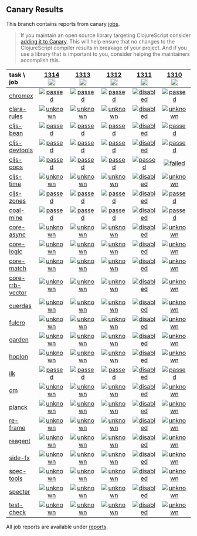 ## Canary Results

This branch contains reports from canary [jobs](https://github.com/cljs-oss/canary/tree/jobs).

> If you maintain an open source library targeting ClojureScript consider [adding it to Canary](https://github.com/cljs-oss/canary/tree/master#how-to-participate). This will help ensure that no changes to the ClojureScript compiler results in breakage of your project. And if you use a library that is important to you, consider helping the maintainers accomplish this.

[//]: # (begin_overview_table)

| task \ job | <a href="reports/2020/03/10/job-001314-1.10.609-ccdc896e" title="job #1314&#xA;&#xA;job&#xA;&#xA;requested by BinaryAge Bot (@babot) on 2020-03-10T11:03:28Z">1314<br/><img width=20 height=20 src="https://avatars0.githubusercontent.com/u/1476765?v=4&s=60"></a> | <a href="reports/2020/03/09/job-001313-1.10.609-ccdc896e" title="job #1313&#xA;&#xA;job&#xA;&#xA;requested by BinaryAge Bot (@babot) on 2020-03-09T11:03:23Z">1313<br/><img width=20 height=20 src="https://avatars0.githubusercontent.com/u/1476765?v=4&s=60"></a> | <a href="reports/2020/03/08/job-001312-1.10.609-ccdc896e" title="job #1312&#xA;&#xA;job&#xA;&#xA;requested by BinaryAge Bot (@babot) on 2020-03-08T11:03:29Z">1312<br/><img width=20 height=20 src="https://avatars0.githubusercontent.com/u/1476765?v=4&s=60"></a> | <a href="reports/2020/03/07/job-001311-1.10.609-ccdc896e" title="job #1311&#xA;&#xA;job --only cljs-oops&#xA;&#xA;requested by Antonin Hildebrand (@darwin) on 2020-03-07T13:01:48Z">1311<br/><img width=20 height=20 src="https://avatars1.githubusercontent.com/u/5453?v=4&s=60"></a> | <a href="reports/2020/03/07/job-001310-1.10.609-ccdc896e" title="job #1310&#xA;&#xA;job&#xA;&#xA;requested by BinaryAge Bot (@babot) on 2020-03-07T11:03:27Z">1310<br/><img width=20 height=20 src="https://avatars0.githubusercontent.com/u/1476765?v=4&s=60"></a> | <a href="reports/2020/03/06/job-001309-1.10.609-ccdc896e" title="job #1309&#xA;&#xA;job&#xA;&#xA;requested by BinaryAge Bot (@babot) on 2020-03-06T11:03:29Z">1309<br/><img width=20 height=20 src="https://avatars0.githubusercontent.com/u/1476765?v=4&s=60"></a> | <a href="reports/2020/03/05/job-001308-1.10.609-ccdc896e" title="job #1308&#xA;&#xA;job&#xA;&#xA;requested by BinaryAge Bot (@babot) on 2020-03-05T11:03:30Z">1308<br/><img width=20 height=20 src="https://avatars0.githubusercontent.com/u/1476765?v=4&s=60"></a> | <a href="reports/2020/03/04/job-001307-1.10.609-ccdc896e" title="job #1307&#xA;&#xA;job&#xA;&#xA;requested by BinaryAge Bot (@babot) on 2020-03-04T11:03:17Z">1307<br/><img width=20 height=20 src="https://avatars0.githubusercontent.com/u/1476765?v=4&s=60"></a> | <a href="reports/2020/03/03/job-001306-1.10.609-ccdc896e" title="job #1306&#xA;&#xA;job&#xA;&#xA;requested by BinaryAge Bot (@babot) on 2020-03-03T11:03:31Z">1306<br/><img width=20 height=20 src="https://avatars0.githubusercontent.com/u/1476765?v=4&s=60"></a> | <a href="reports/2020/03/02/job-001305-1.10.609-ccdc896e" title="job #1305&#xA;&#xA;job&#xA;&#xA;requested by BinaryAge Bot (@babot) on 2020-03-02T11:03:35Z">1305<br/><img width=20 height=20 src="https://avatars0.githubusercontent.com/u/1476765?v=4&s=60"></a> |
| :--- | :---: | :---: | :---: | :---: | :---: | :---: | :---: | :---: | :---: | :---: |
| [chromex](https://github.com/binaryage/chromex) | <a href="reports/2020/03/10/job-001314-1.10.609-ccdc896e#-chromex"><img title="passed" src="http://box.binaryage.com/s-passed.svg"><a> | <a href="reports/2020/03/09/job-001313-1.10.609-ccdc896e#-chromex"><img title="passed" src="http://box.binaryage.com/s-passed.svg"><a> | <a href="reports/2020/03/08/job-001312-1.10.609-ccdc896e#-chromex"><img title="passed" src="http://box.binaryage.com/s-passed.svg"><a> | <a href="reports/2020/03/07/job-001311-1.10.609-ccdc896e#-chromex"><img title="disabled" src="http://box.binaryage.com/s-disabled.svg"><a> | <a href="reports/2020/03/07/job-001310-1.10.609-ccdc896e#-chromex"><img title="passed" src="http://box.binaryage.com/s-passed.svg"><a> | <a href="reports/2020/03/06/job-001309-1.10.609-ccdc896e#-chromex"><img title="passed" src="http://box.binaryage.com/s-passed.svg"><a> | <a href="reports/2020/03/05/job-001308-1.10.609-ccdc896e#-chromex"><img title="passed" src="http://box.binaryage.com/s-passed.svg"><a> | <a href="reports/2020/03/04/job-001307-1.10.609-ccdc896e#-chromex"><img title="passed" src="http://box.binaryage.com/s-passed.svg"><a> | <a href="reports/2020/03/03/job-001306-1.10.609-ccdc896e#-chromex"><img title="passed" src="http://box.binaryage.com/s-passed.svg"><a> | <a href="reports/2020/03/02/job-001305-1.10.609-ccdc896e#-chromex"><img title="passed" src="http://box.binaryage.com/s-passed.svg"><a> |
| [clara-rules](https://github.com/cerner/clara-rules) | <a href="reports/2020/03/10/job-001314-1.10.609-ccdc896e#-clara-rules"><img title="unknown" src="http://box.binaryage.com/s-unknown.svg"><a> | <a href="reports/2020/03/09/job-001313-1.10.609-ccdc896e#-clara-rules"><img title="unknown" src="http://box.binaryage.com/s-unknown.svg"><a> | <a href="reports/2020/03/08/job-001312-1.10.609-ccdc896e#-clara-rules"><img title="unknown" src="http://box.binaryage.com/s-unknown.svg"><a> | <a href="reports/2020/03/07/job-001311-1.10.609-ccdc896e#-clara-rules"><img title="disabled" src="http://box.binaryage.com/s-disabled.svg"><a> | <a href="reports/2020/03/07/job-001310-1.10.609-ccdc896e#-clara-rules"><img title="unknown" src="http://box.binaryage.com/s-unknown.svg"><a> | <a href="reports/2020/03/06/job-001309-1.10.609-ccdc896e#-clara-rules"><img title="unknown" src="http://box.binaryage.com/s-unknown.svg"><a> | <a href="reports/2020/03/05/job-001308-1.10.609-ccdc896e#-clara-rules"><img title="unknown" src="http://box.binaryage.com/s-unknown.svg"><a> | <a href="reports/2020/03/04/job-001307-1.10.609-ccdc896e#-clara-rules"><img title="unknown" src="http://box.binaryage.com/s-unknown.svg"><a> | <a href="reports/2020/03/03/job-001306-1.10.609-ccdc896e#-clara-rules"><img title="unknown" src="http://box.binaryage.com/s-unknown.svg"><a> | <a href="reports/2020/03/02/job-001305-1.10.609-ccdc896e#-clara-rules"><img title="unknown" src="http://box.binaryage.com/s-unknown.svg"><a> |
| [cljs-bean](https://github.com/mfikes/cljs-bean) | <a href="reports/2020/03/10/job-001314-1.10.609-ccdc896e#-cljs-bean"><img title="passed" src="http://box.binaryage.com/s-passed.svg"><a> | <a href="reports/2020/03/09/job-001313-1.10.609-ccdc896e#-cljs-bean"><img title="passed" src="http://box.binaryage.com/s-passed.svg"><a> | <a href="reports/2020/03/08/job-001312-1.10.609-ccdc896e#-cljs-bean"><img title="passed" src="http://box.binaryage.com/s-passed.svg"><a> | <a href="reports/2020/03/07/job-001311-1.10.609-ccdc896e#-cljs-bean"><img title="disabled" src="http://box.binaryage.com/s-disabled.svg"><a> | <a href="reports/2020/03/07/job-001310-1.10.609-ccdc896e#-cljs-bean"><img title="passed" src="http://box.binaryage.com/s-passed.svg"><a> | <a href="reports/2020/03/06/job-001309-1.10.609-ccdc896e#-cljs-bean"><img title="failed" src="http://box.binaryage.com/s-failed.svg"><a> | <a href="reports/2020/03/05/job-001308-1.10.609-ccdc896e#-cljs-bean"><img title="passed" src="http://box.binaryage.com/s-passed.svg"><a> | <a href="reports/2020/03/04/job-001307-1.10.609-ccdc896e#-cljs-bean"><img title="passed" src="http://box.binaryage.com/s-passed.svg"><a> | <a href="reports/2020/03/03/job-001306-1.10.609-ccdc896e#-cljs-bean"><img title="passed" src="http://box.binaryage.com/s-passed.svg"><a> | <a href="reports/2020/03/02/job-001305-1.10.609-ccdc896e#-cljs-bean"><img title="passed" src="http://box.binaryage.com/s-passed.svg"><a> |
| [cljs-devtools](https://github.com/binaryage/cljs-devtools) | <a href="reports/2020/03/10/job-001314-1.10.609-ccdc896e#-cljs-devtools"><img title="passed" src="http://box.binaryage.com/s-passed.svg"><a> | <a href="reports/2020/03/09/job-001313-1.10.609-ccdc896e#-cljs-devtools"><img title="passed" src="http://box.binaryage.com/s-passed.svg"><a> | <a href="reports/2020/03/08/job-001312-1.10.609-ccdc896e#-cljs-devtools"><img title="passed" src="http://box.binaryage.com/s-passed.svg"><a> | <a href="reports/2020/03/07/job-001311-1.10.609-ccdc896e#-cljs-devtools"><img title="disabled" src="http://box.binaryage.com/s-disabled.svg"><a> | <a href="reports/2020/03/07/job-001310-1.10.609-ccdc896e#-cljs-devtools"><img title="passed" src="http://box.binaryage.com/s-passed.svg"><a> | <a href="reports/2020/03/06/job-001309-1.10.609-ccdc896e#-cljs-devtools"><img title="passed" src="http://box.binaryage.com/s-passed.svg"><a> | <a href="reports/2020/03/05/job-001308-1.10.609-ccdc896e#-cljs-devtools"><img title="passed" src="http://box.binaryage.com/s-passed.svg"><a> | <a href="reports/2020/03/04/job-001307-1.10.609-ccdc896e#-cljs-devtools"><img title="passed" src="http://box.binaryage.com/s-passed.svg"><a> | <a href="reports/2020/03/03/job-001306-1.10.609-ccdc896e#-cljs-devtools"><img title="passed" src="http://box.binaryage.com/s-passed.svg"><a> | <a href="reports/2020/03/02/job-001305-1.10.609-ccdc896e#-cljs-devtools"><img title="passed" src="http://box.binaryage.com/s-passed.svg"><a> |
| [cljs-oops](https://github.com/binaryage/cljs-oops) | <a href="reports/2020/03/10/job-001314-1.10.609-ccdc896e#-cljs-oops"><img title="passed" src="http://box.binaryage.com/s-passed.svg"><a> | <a href="reports/2020/03/09/job-001313-1.10.609-ccdc896e#-cljs-oops"><img title="passed" src="http://box.binaryage.com/s-passed.svg"><a> | <a href="reports/2020/03/08/job-001312-1.10.609-ccdc896e#-cljs-oops"><img title="passed" src="http://box.binaryage.com/s-passed.svg"><a> | <a href="reports/2020/03/07/job-001311-1.10.609-ccdc896e#-cljs-oops"><img title="passed" src="http://box.binaryage.com/s-passed.svg"><a> | <a href="reports/2020/03/07/job-001310-1.10.609-ccdc896e#-cljs-oops"><img title="failed" src="http://box.binaryage.com/s-failed.svg"><a> | <a href="reports/2020/03/06/job-001309-1.10.609-ccdc896e#-cljs-oops"><img title="failed" src="http://box.binaryage.com/s-failed.svg"><a> | <a href="reports/2020/03/05/job-001308-1.10.609-ccdc896e#-cljs-oops"><img title="failed" src="http://box.binaryage.com/s-failed.svg"><a> | <a href="reports/2020/03/04/job-001307-1.10.609-ccdc896e#-cljs-oops"><img title="failed" src="http://box.binaryage.com/s-failed.svg"><a> | <a href="reports/2020/03/03/job-001306-1.10.609-ccdc896e#-cljs-oops"><img title="failed" src="http://box.binaryage.com/s-failed.svg"><a> | <a href="reports/2020/03/02/job-001305-1.10.609-ccdc896e#-cljs-oops"><img title="failed" src="http://box.binaryage.com/s-failed.svg"><a> |
| [cljs-time](https://github.com/andrewmcveigh/cljs-time) | <a href="reports/2020/03/10/job-001314-1.10.609-ccdc896e#-cljs-time"><img title="unknown" src="http://box.binaryage.com/s-unknown.svg"><a> | <a href="reports/2020/03/09/job-001313-1.10.609-ccdc896e#-cljs-time"><img title="unknown" src="http://box.binaryage.com/s-unknown.svg"><a> | <a href="reports/2020/03/08/job-001312-1.10.609-ccdc896e#-cljs-time"><img title="unknown" src="http://box.binaryage.com/s-unknown.svg"><a> | <a href="reports/2020/03/07/job-001311-1.10.609-ccdc896e#-cljs-time"><img title="disabled" src="http://box.binaryage.com/s-disabled.svg"><a> | <a href="reports/2020/03/07/job-001310-1.10.609-ccdc896e#-cljs-time"><img title="unknown" src="http://box.binaryage.com/s-unknown.svg"><a> | <a href="reports/2020/03/06/job-001309-1.10.609-ccdc896e#-cljs-time"><img title="unknown" src="http://box.binaryage.com/s-unknown.svg"><a> | <a href="reports/2020/03/05/job-001308-1.10.609-ccdc896e#-cljs-time"><img title="unknown" src="http://box.binaryage.com/s-unknown.svg"><a> | <a href="reports/2020/03/04/job-001307-1.10.609-ccdc896e#-cljs-time"><img title="unknown" src="http://box.binaryage.com/s-unknown.svg"><a> | <a href="reports/2020/03/03/job-001306-1.10.609-ccdc896e#-cljs-time"><img title="unknown" src="http://box.binaryage.com/s-unknown.svg"><a> | <a href="reports/2020/03/02/job-001305-1.10.609-ccdc896e#-cljs-time"><img title="unknown" src="http://box.binaryage.com/s-unknown.svg"><a> |
| [cljs-zones](https://github.com/binaryage/cljs-zones) | <a href="reports/2020/03/10/job-001314-1.10.609-ccdc896e#-cljs-zones"><img title="passed" src="http://box.binaryage.com/s-passed.svg"><a> | <a href="reports/2020/03/09/job-001313-1.10.609-ccdc896e#-cljs-zones"><img title="passed" src="http://box.binaryage.com/s-passed.svg"><a> | <a href="reports/2020/03/08/job-001312-1.10.609-ccdc896e#-cljs-zones"><img title="passed" src="http://box.binaryage.com/s-passed.svg"><a> | <a href="reports/2020/03/07/job-001311-1.10.609-ccdc896e#-cljs-zones"><img title="disabled" src="http://box.binaryage.com/s-disabled.svg"><a> | <a href="reports/2020/03/07/job-001310-1.10.609-ccdc896e#-cljs-zones"><img title="passed" src="http://box.binaryage.com/s-passed.svg"><a> | <a href="reports/2020/03/06/job-001309-1.10.609-ccdc896e#-cljs-zones"><img title="passed" src="http://box.binaryage.com/s-passed.svg"><a> | <a href="reports/2020/03/05/job-001308-1.10.609-ccdc896e#-cljs-zones"><img title="passed" src="http://box.binaryage.com/s-passed.svg"><a> | <a href="reports/2020/03/04/job-001307-1.10.609-ccdc896e#-cljs-zones"><img title="passed" src="http://box.binaryage.com/s-passed.svg"><a> | <a href="reports/2020/03/03/job-001306-1.10.609-ccdc896e#-cljs-zones"><img title="passed" src="http://box.binaryage.com/s-passed.svg"><a> | <a href="reports/2020/03/02/job-001305-1.10.609-ccdc896e#-cljs-zones"><img title="passed" src="http://box.binaryage.com/s-passed.svg"><a> |
| [coal-mine](https://github.com/mfikes/coal-mine) | <a href="reports/2020/03/10/job-001314-1.10.609-ccdc896e#-coal-mine"><img title="passed" src="http://box.binaryage.com/s-passed.svg"><a> | <a href="reports/2020/03/09/job-001313-1.10.609-ccdc896e#-coal-mine"><img title="passed" src="http://box.binaryage.com/s-passed.svg"><a> | <a href="reports/2020/03/08/job-001312-1.10.609-ccdc896e#-coal-mine"><img title="passed" src="http://box.binaryage.com/s-passed.svg"><a> | <a href="reports/2020/03/07/job-001311-1.10.609-ccdc896e#-coal-mine"><img title="disabled" src="http://box.binaryage.com/s-disabled.svg"><a> | <a href="reports/2020/03/07/job-001310-1.10.609-ccdc896e#-coal-mine"><img title="passed" src="http://box.binaryage.com/s-passed.svg"><a> | <a href="reports/2020/03/06/job-001309-1.10.609-ccdc896e#-coal-mine"><img title="passed" src="http://box.binaryage.com/s-passed.svg"><a> | <a href="reports/2020/03/05/job-001308-1.10.609-ccdc896e#-coal-mine"><img title="passed" src="http://box.binaryage.com/s-passed.svg"><a> | <a href="reports/2020/03/04/job-001307-1.10.609-ccdc896e#-coal-mine"><img title="passed" src="http://box.binaryage.com/s-passed.svg"><a> | <a href="reports/2020/03/03/job-001306-1.10.609-ccdc896e#-coal-mine"><img title="passed" src="http://box.binaryage.com/s-passed.svg"><a> | <a href="reports/2020/03/02/job-001305-1.10.609-ccdc896e#-coal-mine"><img title="passed" src="http://box.binaryage.com/s-passed.svg"><a> |
| [core-async](https://github.com/clojure/core.async) | <a href="reports/2020/03/10/job-001314-1.10.609-ccdc896e#-core-async"><img title="unknown" src="http://box.binaryage.com/s-unknown.svg"><a> | <a href="reports/2020/03/09/job-001313-1.10.609-ccdc896e#-core-async"><img title="unknown" src="http://box.binaryage.com/s-unknown.svg"><a> | <a href="reports/2020/03/08/job-001312-1.10.609-ccdc896e#-core-async"><img title="unknown" src="http://box.binaryage.com/s-unknown.svg"><a> | <a href="reports/2020/03/07/job-001311-1.10.609-ccdc896e#-core-async"><img title="disabled" src="http://box.binaryage.com/s-disabled.svg"><a> | <a href="reports/2020/03/07/job-001310-1.10.609-ccdc896e#-core-async"><img title="unknown" src="http://box.binaryage.com/s-unknown.svg"><a> | <a href="reports/2020/03/06/job-001309-1.10.609-ccdc896e#-core-async"><img title="unknown" src="http://box.binaryage.com/s-unknown.svg"><a> | <a href="reports/2020/03/05/job-001308-1.10.609-ccdc896e#-core-async"><img title="unknown" src="http://box.binaryage.com/s-unknown.svg"><a> | <a href="reports/2020/03/04/job-001307-1.10.609-ccdc896e#-core-async"><img title="unknown" src="http://box.binaryage.com/s-unknown.svg"><a> | <a href="reports/2020/03/03/job-001306-1.10.609-ccdc896e#-core-async"><img title="unknown" src="http://box.binaryage.com/s-unknown.svg"><a> | <a href="reports/2020/03/02/job-001305-1.10.609-ccdc896e#-core-async"><img title="unknown" src="http://box.binaryage.com/s-unknown.svg"><a> |
| [core-logic](https://github.com/clojure/core.logic) | <a href="reports/2020/03/10/job-001314-1.10.609-ccdc896e#-core-logic"><img title="unknown" src="http://box.binaryage.com/s-unknown.svg"><a> | <a href="reports/2020/03/09/job-001313-1.10.609-ccdc896e#-core-logic"><img title="unknown" src="http://box.binaryage.com/s-unknown.svg"><a> | <a href="reports/2020/03/08/job-001312-1.10.609-ccdc896e#-core-logic"><img title="unknown" src="http://box.binaryage.com/s-unknown.svg"><a> | <a href="reports/2020/03/07/job-001311-1.10.609-ccdc896e#-core-logic"><img title="disabled" src="http://box.binaryage.com/s-disabled.svg"><a> | <a href="reports/2020/03/07/job-001310-1.10.609-ccdc896e#-core-logic"><img title="unknown" src="http://box.binaryage.com/s-unknown.svg"><a> | <a href="reports/2020/03/06/job-001309-1.10.609-ccdc896e#-core-logic"><img title="unknown" src="http://box.binaryage.com/s-unknown.svg"><a> | <a href="reports/2020/03/05/job-001308-1.10.609-ccdc896e#-core-logic"><img title="unknown" src="http://box.binaryage.com/s-unknown.svg"><a> | <a href="reports/2020/03/04/job-001307-1.10.609-ccdc896e#-core-logic"><img title="unknown" src="http://box.binaryage.com/s-unknown.svg"><a> | <a href="reports/2020/03/03/job-001306-1.10.609-ccdc896e#-core-logic"><img title="unknown" src="http://box.binaryage.com/s-unknown.svg"><a> | <a href="reports/2020/03/02/job-001305-1.10.609-ccdc896e#-core-logic"><img title="unknown" src="http://box.binaryage.com/s-unknown.svg"><a> |
| [core-match](https://github.com/clojure/core.match) | <a href="reports/2020/03/10/job-001314-1.10.609-ccdc896e#-core-match"><img title="unknown" src="http://box.binaryage.com/s-unknown.svg"><a> | <a href="reports/2020/03/09/job-001313-1.10.609-ccdc896e#-core-match"><img title="unknown" src="http://box.binaryage.com/s-unknown.svg"><a> | <a href="reports/2020/03/08/job-001312-1.10.609-ccdc896e#-core-match"><img title="unknown" src="http://box.binaryage.com/s-unknown.svg"><a> | <a href="reports/2020/03/07/job-001311-1.10.609-ccdc896e#-core-match"><img title="disabled" src="http://box.binaryage.com/s-disabled.svg"><a> | <a href="reports/2020/03/07/job-001310-1.10.609-ccdc896e#-core-match"><img title="unknown" src="http://box.binaryage.com/s-unknown.svg"><a> | <a href="reports/2020/03/06/job-001309-1.10.609-ccdc896e#-core-match"><img title="unknown" src="http://box.binaryage.com/s-unknown.svg"><a> | <a href="reports/2020/03/05/job-001308-1.10.609-ccdc896e#-core-match"><img title="unknown" src="http://box.binaryage.com/s-unknown.svg"><a> | <a href="reports/2020/03/04/job-001307-1.10.609-ccdc896e#-core-match"><img title="unknown" src="http://box.binaryage.com/s-unknown.svg"><a> | <a href="reports/2020/03/03/job-001306-1.10.609-ccdc896e#-core-match"><img title="unknown" src="http://box.binaryage.com/s-unknown.svg"><a> | <a href="reports/2020/03/02/job-001305-1.10.609-ccdc896e#-core-match"><img title="unknown" src="http://box.binaryage.com/s-unknown.svg"><a> |
| [core-rrb-vector](https://github.com/clojure/core.rrb-vector) | <a href="reports/2020/03/10/job-001314-1.10.609-ccdc896e#-core-rrb-vector"><img title="unknown" src="http://box.binaryage.com/s-unknown.svg"><a> | <a href="reports/2020/03/09/job-001313-1.10.609-ccdc896e#-core-rrb-vector"><img title="unknown" src="http://box.binaryage.com/s-unknown.svg"><a> | <a href="reports/2020/03/08/job-001312-1.10.609-ccdc896e#-core-rrb-vector"><img title="unknown" src="http://box.binaryage.com/s-unknown.svg"><a> | <a href="reports/2020/03/07/job-001311-1.10.609-ccdc896e#-core-rrb-vector"><img title="disabled" src="http://box.binaryage.com/s-disabled.svg"><a> | <a href="reports/2020/03/07/job-001310-1.10.609-ccdc896e#-core-rrb-vector"><img title="unknown" src="http://box.binaryage.com/s-unknown.svg"><a> | <a href="reports/2020/03/06/job-001309-1.10.609-ccdc896e#-core-rrb-vector"><img title="unknown" src="http://box.binaryage.com/s-unknown.svg"><a> | <a href="reports/2020/03/05/job-001308-1.10.609-ccdc896e#-core-rrb-vector"><img title="unknown" src="http://box.binaryage.com/s-unknown.svg"><a> | <a href="reports/2020/03/04/job-001307-1.10.609-ccdc896e#-core-rrb-vector"><img title="unknown" src="http://box.binaryage.com/s-unknown.svg"><a> | <a href="reports/2020/03/03/job-001306-1.10.609-ccdc896e#-core-rrb-vector"><img title="unknown" src="http://box.binaryage.com/s-unknown.svg"><a> | <a href="reports/2020/03/02/job-001305-1.10.609-ccdc896e#-core-rrb-vector"><img title="unknown" src="http://box.binaryage.com/s-unknown.svg"><a> |
| [cuerdas](https://github.com/funcool/cuerdas) | <a href="reports/2020/03/10/job-001314-1.10.609-ccdc896e#-cuerdas"><img title="unknown" src="http://box.binaryage.com/s-unknown.svg"><a> | <a href="reports/2020/03/09/job-001313-1.10.609-ccdc896e#-cuerdas"><img title="unknown" src="http://box.binaryage.com/s-unknown.svg"><a> | <a href="reports/2020/03/08/job-001312-1.10.609-ccdc896e#-cuerdas"><img title="unknown" src="http://box.binaryage.com/s-unknown.svg"><a> | <a href="reports/2020/03/07/job-001311-1.10.609-ccdc896e#-cuerdas"><img title="disabled" src="http://box.binaryage.com/s-disabled.svg"><a> | <a href="reports/2020/03/07/job-001310-1.10.609-ccdc896e#-cuerdas"><img title="unknown" src="http://box.binaryage.com/s-unknown.svg"><a> | <a href="reports/2020/03/06/job-001309-1.10.609-ccdc896e#-cuerdas"><img title="unknown" src="http://box.binaryage.com/s-unknown.svg"><a> | <a href="reports/2020/03/05/job-001308-1.10.609-ccdc896e#-cuerdas"><img title="unknown" src="http://box.binaryage.com/s-unknown.svg"><a> | <a href="reports/2020/03/04/job-001307-1.10.609-ccdc896e#-cuerdas"><img title="unknown" src="http://box.binaryage.com/s-unknown.svg"><a> | <a href="reports/2020/03/03/job-001306-1.10.609-ccdc896e#-cuerdas"><img title="unknown" src="http://box.binaryage.com/s-unknown.svg"><a> | <a href="reports/2020/03/02/job-001305-1.10.609-ccdc896e#-cuerdas"><img title="unknown" src="http://box.binaryage.com/s-unknown.svg"><a> |
| [fulcro](https://github.com/fulcrologic/fulcro) | <a href="reports/2020/03/10/job-001314-1.10.609-ccdc896e#-fulcro"><img title="unknown" src="http://box.binaryage.com/s-unknown.svg"><a> | <a href="reports/2020/03/09/job-001313-1.10.609-ccdc896e#-fulcro"><img title="unknown" src="http://box.binaryage.com/s-unknown.svg"><a> | <a href="reports/2020/03/08/job-001312-1.10.609-ccdc896e#-fulcro"><img title="unknown" src="http://box.binaryage.com/s-unknown.svg"><a> | <a href="reports/2020/03/07/job-001311-1.10.609-ccdc896e#-fulcro"><img title="disabled" src="http://box.binaryage.com/s-disabled.svg"><a> | <a href="reports/2020/03/07/job-001310-1.10.609-ccdc896e#-fulcro"><img title="unknown" src="http://box.binaryage.com/s-unknown.svg"><a> | <a href="reports/2020/03/06/job-001309-1.10.609-ccdc896e#-fulcro"><img title="unknown" src="http://box.binaryage.com/s-unknown.svg"><a> | <a href="reports/2020/03/05/job-001308-1.10.609-ccdc896e#-fulcro"><img title="unknown" src="http://box.binaryage.com/s-unknown.svg"><a> | <a href="reports/2020/03/04/job-001307-1.10.609-ccdc896e#-fulcro"><img title="unknown" src="http://box.binaryage.com/s-unknown.svg"><a> | <a href="reports/2020/03/03/job-001306-1.10.609-ccdc896e#-fulcro"><img title="unknown" src="http://box.binaryage.com/s-unknown.svg"><a> | <a href="reports/2020/03/02/job-001305-1.10.609-ccdc896e#-fulcro"><img title="unknown" src="http://box.binaryage.com/s-unknown.svg"><a> |
| [garden](https://github.com/noprompt/garden) | <a href="reports/2020/03/10/job-001314-1.10.609-ccdc896e#-garden"><img title="unknown" src="http://box.binaryage.com/s-unknown.svg"><a> | <a href="reports/2020/03/09/job-001313-1.10.609-ccdc896e#-garden"><img title="unknown" src="http://box.binaryage.com/s-unknown.svg"><a> | <a href="reports/2020/03/08/job-001312-1.10.609-ccdc896e#-garden"><img title="unknown" src="http://box.binaryage.com/s-unknown.svg"><a> | <a href="reports/2020/03/07/job-001311-1.10.609-ccdc896e#-garden"><img title="disabled" src="http://box.binaryage.com/s-disabled.svg"><a> | <a href="reports/2020/03/07/job-001310-1.10.609-ccdc896e#-garden"><img title="unknown" src="http://box.binaryage.com/s-unknown.svg"><a> | <a href="reports/2020/03/06/job-001309-1.10.609-ccdc896e#-garden"><img title="unknown" src="http://box.binaryage.com/s-unknown.svg"><a> | <a href="reports/2020/03/05/job-001308-1.10.609-ccdc896e#-garden"><img title="unknown" src="http://box.binaryage.com/s-unknown.svg"><a> | <a href="reports/2020/03/04/job-001307-1.10.609-ccdc896e#-garden"><img title="unknown" src="http://box.binaryage.com/s-unknown.svg"><a> | <a href="reports/2020/03/03/job-001306-1.10.609-ccdc896e#-garden"><img title="unknown" src="http://box.binaryage.com/s-unknown.svg"><a> | <a href="reports/2020/03/02/job-001305-1.10.609-ccdc896e#-garden"><img title="unknown" src="http://box.binaryage.com/s-unknown.svg"><a> |
| [hoplon](https://github.com/hoplon/hoplon) | <a href="reports/2020/03/10/job-001314-1.10.609-ccdc896e#-hoplon"><img title="unknown" src="http://box.binaryage.com/s-unknown.svg"><a> | <a href="reports/2020/03/09/job-001313-1.10.609-ccdc896e#-hoplon"><img title="unknown" src="http://box.binaryage.com/s-unknown.svg"><a> | <a href="reports/2020/03/08/job-001312-1.10.609-ccdc896e#-hoplon"><img title="unknown" src="http://box.binaryage.com/s-unknown.svg"><a> | <a href="reports/2020/03/07/job-001311-1.10.609-ccdc896e#-hoplon"><img title="disabled" src="http://box.binaryage.com/s-disabled.svg"><a> | <a href="reports/2020/03/07/job-001310-1.10.609-ccdc896e#-hoplon"><img title="unknown" src="http://box.binaryage.com/s-unknown.svg"><a> | <a href="reports/2020/03/06/job-001309-1.10.609-ccdc896e#-hoplon"><img title="unknown" src="http://box.binaryage.com/s-unknown.svg"><a> | <a href="reports/2020/03/05/job-001308-1.10.609-ccdc896e#-hoplon"><img title="unknown" src="http://box.binaryage.com/s-unknown.svg"><a> | <a href="reports/2020/03/04/job-001307-1.10.609-ccdc896e#-hoplon"><img title="unknown" src="http://box.binaryage.com/s-unknown.svg"><a> | <a href="reports/2020/03/03/job-001306-1.10.609-ccdc896e#-hoplon"><img title="unknown" src="http://box.binaryage.com/s-unknown.svg"><a> | <a href="reports/2020/03/02/job-001305-1.10.609-ccdc896e#-hoplon"><img title="unknown" src="http://box.binaryage.com/s-unknown.svg"><a> |
| [ilk](https://github.com/mfikes/ilk) | <a href="reports/2020/03/10/job-001314-1.10.609-ccdc896e#-ilk"><img title="passed" src="http://box.binaryage.com/s-passed.svg"><a> | <a href="reports/2020/03/09/job-001313-1.10.609-ccdc896e#-ilk"><img title="passed" src="http://box.binaryage.com/s-passed.svg"><a> | <a href="reports/2020/03/08/job-001312-1.10.609-ccdc896e#-ilk"><img title="passed" src="http://box.binaryage.com/s-passed.svg"><a> | <a href="reports/2020/03/07/job-001311-1.10.609-ccdc896e#-ilk"><img title="disabled" src="http://box.binaryage.com/s-disabled.svg"><a> | <a href="reports/2020/03/07/job-001310-1.10.609-ccdc896e#-ilk"><img title="passed" src="http://box.binaryage.com/s-passed.svg"><a> | <a href="reports/2020/03/06/job-001309-1.10.609-ccdc896e#-ilk"><img title="passed" src="http://box.binaryage.com/s-passed.svg"><a> | <a href="reports/2020/03/05/job-001308-1.10.609-ccdc896e#-ilk"><img title="passed" src="http://box.binaryage.com/s-passed.svg"><a> | <a href="reports/2020/03/04/job-001307-1.10.609-ccdc896e#-ilk"><img title="passed" src="http://box.binaryage.com/s-passed.svg"><a> | <a href="reports/2020/03/03/job-001306-1.10.609-ccdc896e#-ilk"><img title="passed" src="http://box.binaryage.com/s-passed.svg"><a> | <a href="reports/2020/03/02/job-001305-1.10.609-ccdc896e#-ilk"><img title="passed" src="http://box.binaryage.com/s-passed.svg"><a> |
| [om](https://github.com/omcljs/om) | <a href="reports/2020/03/10/job-001314-1.10.609-ccdc896e#-om"><img title="unknown" src="http://box.binaryage.com/s-unknown.svg"><a> | <a href="reports/2020/03/09/job-001313-1.10.609-ccdc896e#-om"><img title="unknown" src="http://box.binaryage.com/s-unknown.svg"><a> | <a href="reports/2020/03/08/job-001312-1.10.609-ccdc896e#-om"><img title="unknown" src="http://box.binaryage.com/s-unknown.svg"><a> | <a href="reports/2020/03/07/job-001311-1.10.609-ccdc896e#-om"><img title="disabled" src="http://box.binaryage.com/s-disabled.svg"><a> | <a href="reports/2020/03/07/job-001310-1.10.609-ccdc896e#-om"><img title="unknown" src="http://box.binaryage.com/s-unknown.svg"><a> | <a href="reports/2020/03/06/job-001309-1.10.609-ccdc896e#-om"><img title="unknown" src="http://box.binaryage.com/s-unknown.svg"><a> | <a href="reports/2020/03/05/job-001308-1.10.609-ccdc896e#-om"><img title="unknown" src="http://box.binaryage.com/s-unknown.svg"><a> | <a href="reports/2020/03/04/job-001307-1.10.609-ccdc896e#-om"><img title="unknown" src="http://box.binaryage.com/s-unknown.svg"><a> | <a href="reports/2020/03/03/job-001306-1.10.609-ccdc896e#-om"><img title="unknown" src="http://box.binaryage.com/s-unknown.svg"><a> | <a href="reports/2020/03/02/job-001305-1.10.609-ccdc896e#-om"><img title="unknown" src="http://box.binaryage.com/s-unknown.svg"><a> |
| [planck](https://github.com/planck-repl/planck) | <a href="reports/2020/03/10/job-001314-1.10.609-ccdc896e#-planck"><img title="unknown" src="http://box.binaryage.com/s-unknown.svg"><a> | <a href="reports/2020/03/09/job-001313-1.10.609-ccdc896e#-planck"><img title="unknown" src="http://box.binaryage.com/s-unknown.svg"><a> | <a href="reports/2020/03/08/job-001312-1.10.609-ccdc896e#-planck"><img title="unknown" src="http://box.binaryage.com/s-unknown.svg"><a> | <a href="reports/2020/03/07/job-001311-1.10.609-ccdc896e#-planck"><img title="disabled" src="http://box.binaryage.com/s-disabled.svg"><a> | <a href="reports/2020/03/07/job-001310-1.10.609-ccdc896e#-planck"><img title="unknown" src="http://box.binaryage.com/s-unknown.svg"><a> | <a href="reports/2020/03/06/job-001309-1.10.609-ccdc896e#-planck"><img title="unknown" src="http://box.binaryage.com/s-unknown.svg"><a> | <a href="reports/2020/03/05/job-001308-1.10.609-ccdc896e#-planck"><img title="unknown" src="http://box.binaryage.com/s-unknown.svg"><a> | <a href="reports/2020/03/04/job-001307-1.10.609-ccdc896e#-planck"><img title="unknown" src="http://box.binaryage.com/s-unknown.svg"><a> | <a href="reports/2020/03/03/job-001306-1.10.609-ccdc896e#-planck"><img title="unknown" src="http://box.binaryage.com/s-unknown.svg"><a> | <a href="reports/2020/03/02/job-001305-1.10.609-ccdc896e#-planck"><img title="unknown" src="http://box.binaryage.com/s-unknown.svg"><a> |
| [re-frame](https://github.com/Day8/re-frame) | <a href="reports/2020/03/10/job-001314-1.10.609-ccdc896e#-re-frame"><img title="unknown" src="http://box.binaryage.com/s-unknown.svg"><a> | <a href="reports/2020/03/09/job-001313-1.10.609-ccdc896e#-re-frame"><img title="unknown" src="http://box.binaryage.com/s-unknown.svg"><a> | <a href="reports/2020/03/08/job-001312-1.10.609-ccdc896e#-re-frame"><img title="unknown" src="http://box.binaryage.com/s-unknown.svg"><a> | <a href="reports/2020/03/07/job-001311-1.10.609-ccdc896e#-re-frame"><img title="disabled" src="http://box.binaryage.com/s-disabled.svg"><a> | <a href="reports/2020/03/07/job-001310-1.10.609-ccdc896e#-re-frame"><img title="unknown" src="http://box.binaryage.com/s-unknown.svg"><a> | <a href="reports/2020/03/06/job-001309-1.10.609-ccdc896e#-re-frame"><img title="unknown" src="http://box.binaryage.com/s-unknown.svg"><a> | <a href="reports/2020/03/05/job-001308-1.10.609-ccdc896e#-re-frame"><img title="unknown" src="http://box.binaryage.com/s-unknown.svg"><a> | <a href="reports/2020/03/04/job-001307-1.10.609-ccdc896e#-re-frame"><img title="unknown" src="http://box.binaryage.com/s-unknown.svg"><a> | <a href="reports/2020/03/03/job-001306-1.10.609-ccdc896e#-re-frame"><img title="unknown" src="http://box.binaryage.com/s-unknown.svg"><a> | <a href="reports/2020/03/02/job-001305-1.10.609-ccdc896e#-re-frame"><img title="unknown" src="http://box.binaryage.com/s-unknown.svg"><a> |
| [reagent](https://github.com/reagent-project/reagent) | <a href="reports/2020/03/10/job-001314-1.10.609-ccdc896e#-reagent"><img title="unknown" src="http://box.binaryage.com/s-unknown.svg"><a> | <a href="reports/2020/03/09/job-001313-1.10.609-ccdc896e#-reagent"><img title="unknown" src="http://box.binaryage.com/s-unknown.svg"><a> | <a href="reports/2020/03/08/job-001312-1.10.609-ccdc896e#-reagent"><img title="unknown" src="http://box.binaryage.com/s-unknown.svg"><a> | <a href="reports/2020/03/07/job-001311-1.10.609-ccdc896e#-reagent"><img title="disabled" src="http://box.binaryage.com/s-disabled.svg"><a> | <a href="reports/2020/03/07/job-001310-1.10.609-ccdc896e#-reagent"><img title="unknown" src="http://box.binaryage.com/s-unknown.svg"><a> | <a href="reports/2020/03/06/job-001309-1.10.609-ccdc896e#-reagent"><img title="unknown" src="http://box.binaryage.com/s-unknown.svg"><a> | <a href="reports/2020/03/05/job-001308-1.10.609-ccdc896e#-reagent"><img title="unknown" src="http://box.binaryage.com/s-unknown.svg"><a> | <a href="reports/2020/03/04/job-001307-1.10.609-ccdc896e#-reagent"><img title="unknown" src="http://box.binaryage.com/s-unknown.svg"><a> | <a href="reports/2020/03/03/job-001306-1.10.609-ccdc896e#-reagent"><img title="unknown" src="http://box.binaryage.com/s-unknown.svg"><a> | <a href="reports/2020/03/02/job-001305-1.10.609-ccdc896e#-reagent"><img title="unknown" src="http://box.binaryage.com/s-unknown.svg"><a> |
| [side-fx](https://github.com/cljsrn/side-fx) | <a href="reports/2020/03/10/job-001314-1.10.609-ccdc896e#-side-fx"><img title="unknown" src="http://box.binaryage.com/s-unknown.svg"><a> | <a href="reports/2020/03/09/job-001313-1.10.609-ccdc896e#-side-fx"><img title="unknown" src="http://box.binaryage.com/s-unknown.svg"><a> | <a href="reports/2020/03/08/job-001312-1.10.609-ccdc896e#-side-fx"><img title="unknown" src="http://box.binaryage.com/s-unknown.svg"><a> | <a href="reports/2020/03/07/job-001311-1.10.609-ccdc896e#-side-fx"><img title="disabled" src="http://box.binaryage.com/s-disabled.svg"><a> | <a href="reports/2020/03/07/job-001310-1.10.609-ccdc896e#-side-fx"><img title="unknown" src="http://box.binaryage.com/s-unknown.svg"><a> | <a href="reports/2020/03/06/job-001309-1.10.609-ccdc896e#-side-fx"><img title="unknown" src="http://box.binaryage.com/s-unknown.svg"><a> | <a href="reports/2020/03/05/job-001308-1.10.609-ccdc896e#-side-fx"><img title="unknown" src="http://box.binaryage.com/s-unknown.svg"><a> | <a href="reports/2020/03/04/job-001307-1.10.609-ccdc896e#-side-fx"><img title="unknown" src="http://box.binaryage.com/s-unknown.svg"><a> | <a href="reports/2020/03/03/job-001306-1.10.609-ccdc896e#-side-fx"><img title="unknown" src="http://box.binaryage.com/s-unknown.svg"><a> | <a href="reports/2020/03/02/job-001305-1.10.609-ccdc896e#-side-fx"><img title="unknown" src="http://box.binaryage.com/s-unknown.svg"><a> |
| [spec-tools](https://github.com/metosin/spec-tools) | <a href="reports/2020/03/10/job-001314-1.10.609-ccdc896e#-spec-tools"><img title="unknown" src="http://box.binaryage.com/s-unknown.svg"><a> | <a href="reports/2020/03/09/job-001313-1.10.609-ccdc896e#-spec-tools"><img title="unknown" src="http://box.binaryage.com/s-unknown.svg"><a> | <a href="reports/2020/03/08/job-001312-1.10.609-ccdc896e#-spec-tools"><img title="unknown" src="http://box.binaryage.com/s-unknown.svg"><a> | <a href="reports/2020/03/07/job-001311-1.10.609-ccdc896e#-spec-tools"><img title="disabled" src="http://box.binaryage.com/s-disabled.svg"><a> | <a href="reports/2020/03/07/job-001310-1.10.609-ccdc896e#-spec-tools"><img title="unknown" src="http://box.binaryage.com/s-unknown.svg"><a> | <a href="reports/2020/03/06/job-001309-1.10.609-ccdc896e#-spec-tools"><img title="unknown" src="http://box.binaryage.com/s-unknown.svg"><a> | <a href="reports/2020/03/05/job-001308-1.10.609-ccdc896e#-spec-tools"><img title="unknown" src="http://box.binaryage.com/s-unknown.svg"><a> | <a href="reports/2020/03/04/job-001307-1.10.609-ccdc896e#-spec-tools"><img title="unknown" src="http://box.binaryage.com/s-unknown.svg"><a> | <a href="reports/2020/03/03/job-001306-1.10.609-ccdc896e#-spec-tools"><img title="unknown" src="http://box.binaryage.com/s-unknown.svg"><a> | <a href="reports/2020/03/02/job-001305-1.10.609-ccdc896e#-spec-tools"><img title="unknown" src="http://box.binaryage.com/s-unknown.svg"><a> |
| [specter](https://github.com/nathanmarz/specter) | <a href="reports/2020/03/10/job-001314-1.10.609-ccdc896e#-specter"><img title="unknown" src="http://box.binaryage.com/s-unknown.svg"><a> | <a href="reports/2020/03/09/job-001313-1.10.609-ccdc896e#-specter"><img title="unknown" src="http://box.binaryage.com/s-unknown.svg"><a> | <a href="reports/2020/03/08/job-001312-1.10.609-ccdc896e#-specter"><img title="unknown" src="http://box.binaryage.com/s-unknown.svg"><a> | <a href="reports/2020/03/07/job-001311-1.10.609-ccdc896e#-specter"><img title="disabled" src="http://box.binaryage.com/s-disabled.svg"><a> | <a href="reports/2020/03/07/job-001310-1.10.609-ccdc896e#-specter"><img title="unknown" src="http://box.binaryage.com/s-unknown.svg"><a> | <a href="reports/2020/03/06/job-001309-1.10.609-ccdc896e#-specter"><img title="unknown" src="http://box.binaryage.com/s-unknown.svg"><a> | <a href="reports/2020/03/05/job-001308-1.10.609-ccdc896e#-specter"><img title="unknown" src="http://box.binaryage.com/s-unknown.svg"><a> | <a href="reports/2020/03/04/job-001307-1.10.609-ccdc896e#-specter"><img title="unknown" src="http://box.binaryage.com/s-unknown.svg"><a> | <a href="reports/2020/03/03/job-001306-1.10.609-ccdc896e#-specter"><img title="unknown" src="http://box.binaryage.com/s-unknown.svg"><a> | <a href="reports/2020/03/02/job-001305-1.10.609-ccdc896e#-specter"><img title="unknown" src="http://box.binaryage.com/s-unknown.svg"><a> |
| [test-check](https://github.com/clojure/test.check) | <a href="reports/2020/03/10/job-001314-1.10.609-ccdc896e#-test-check"><img title="unknown" src="http://box.binaryage.com/s-unknown.svg"><a> | <a href="reports/2020/03/09/job-001313-1.10.609-ccdc896e#-test-check"><img title="unknown" src="http://box.binaryage.com/s-unknown.svg"><a> | <a href="reports/2020/03/08/job-001312-1.10.609-ccdc896e#-test-check"><img title="unknown" src="http://box.binaryage.com/s-unknown.svg"><a> | <a href="reports/2020/03/07/job-001311-1.10.609-ccdc896e#-test-check"><img title="disabled" src="http://box.binaryage.com/s-disabled.svg"><a> | <a href="reports/2020/03/07/job-001310-1.10.609-ccdc896e#-test-check"><img title="unknown" src="http://box.binaryage.com/s-unknown.svg"><a> | <a href="reports/2020/03/06/job-001309-1.10.609-ccdc896e#-test-check"><img title="unknown" src="http://box.binaryage.com/s-unknown.svg"><a> | <a href="reports/2020/03/05/job-001308-1.10.609-ccdc896e#-test-check"><img title="unknown" src="http://box.binaryage.com/s-unknown.svg"><a> | <a href="reports/2020/03/04/job-001307-1.10.609-ccdc896e#-test-check"><img title="unknown" src="http://box.binaryage.com/s-unknown.svg"><a> | <a href="reports/2020/03/03/job-001306-1.10.609-ccdc896e#-test-check"><img title="unknown" src="http://box.binaryage.com/s-unknown.svg"><a> | <a href="reports/2020/03/02/job-001305-1.10.609-ccdc896e#-test-check"><img title="unknown" src="http://box.binaryage.com/s-unknown.svg"><a> |

[//]: # (end_overview_table)

All job reports are available under [reports](reports).

